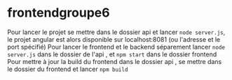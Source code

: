 # frontendgroupe6
Pour lancer le projet se mettre dans le dossier api et lancer `node server.js`,  le projet angular est alors disponible sur localhost:8081 (ou l'adresse et le port spécifié) 
Pour lancer le frontend et le backend séparement lancer `node server.js` dans le dossier de l'api , et `npm start` dans le dossier frontend 
Pour mettre à jour la build du frontend dans le dossier api , se mettre dans le dossier du frontend et lancer `npm build`
